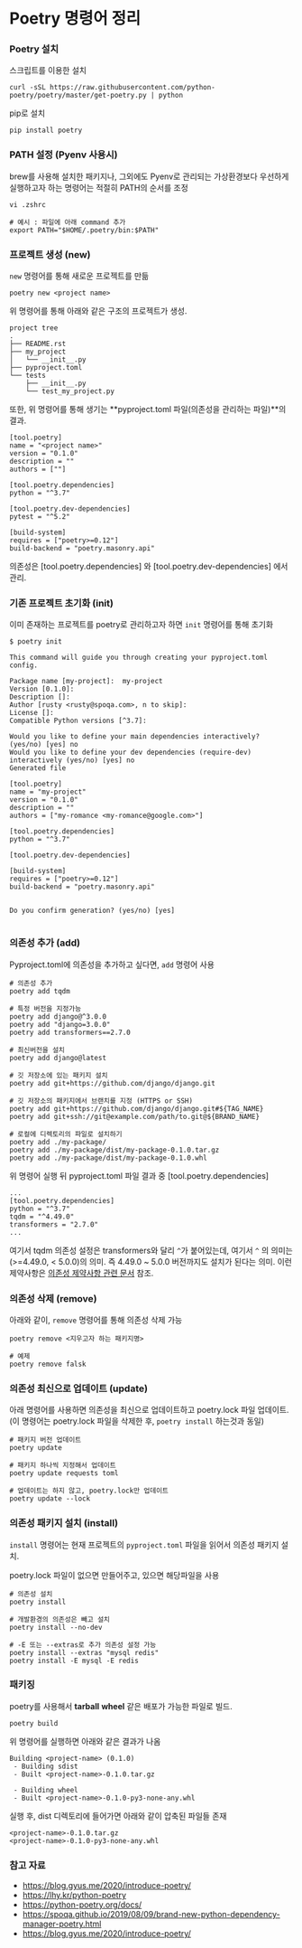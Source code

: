 # Poetry 명령어 정리



### Poetry 설치

스크립트를 이용한 설치

```shell
curl -sSL https://raw.githubusercontent.com/python-poetry/poetry/master/get-poetry.py | python
```

pip로 설치

```
pip install poetry
```



### PATH 설정 (Pyenv 사용시)

brew를 사용해 설치한 패키지나, 그외에도 Pyenv로 관리되는 가상환경보다 우선하게 실행하고자 하는 명령어는 적절히 PATH의 순서를 조정

```
vi .zshrc 

# 예시 : 파일에 아래 command 추가
export PATH="$HOME/.poetry/bin:$PATH"
```



### 프로젝트 생성 (new)

`new` 명령어를 통해 새로운 프로젝트를 만듦

```
poetry new <project name>
```

위 명령어를 통해 아래와 같은 구조의 프로젝트가 생성.

```
project tree
.
├── README.rst
├── my_project
│   └── __init__.py
├── pyproject.toml
└── tests
    ├── __init__.py
    └── test_my_project.py
```


또한, 위 명령어를 통해 생기는 **pyproject.toml 파일(의존성을 관리하는 파일)**의 결과.

```
[tool.poetry]
name = "<project name>"
version = "0.1.0"
description = ""
authors = [""]

[tool.poetry.dependencies]
python = "^3.7"

[tool.poetry.dev-dependencies]
pytest = "^5.2"

[build-system]
requires = ["poetry>=0.12"]
build-backend = "poetry.masonry.api"
```

의존성은  [tool.poetry.dependencies] 와 [tool.poetry.dev-dependencies] 에서 관리.



### 기존 프로젝트 초기화 (init)

이미 존재하는 프로젝트를 poetry로 관리하고자 하면 `init` 명령어를 통해 초기화

```shell
$ poetry init

This command will guide you through creating your pyproject.toml config.

Package name [my-project]:  my-project
Version [0.1.0]:
Description []:
Author [rusty <rusty@spoqa.com>, n to skip]:
License []:
Compatible Python versions [^3.7]:

Would you like to define your main dependencies interactively? (yes/no) [yes] no
Would you like to define your dev dependencies (require-dev) interactively (yes/no) [yes] no
Generated file

[tool.poetry]
name = "my-project"
version = "0.1.0"
description = ""
authors = ["my-romance <my-romance@google.com>"]

[tool.poetry.dependencies]
python = "^3.7"

[tool.poetry.dev-dependencies]

[build-system]
requires = ["poetry>=0.12"]
build-backend = "poetry.masonry.api"


Do you confirm generation? (yes/no) [yes]


```





### 의존성 추가 (add)

Pyproject.toml에 의존성을 추가하고 싶다면, `add` 명령어 사용

```shell
# 의존성 추가
poetry add tqdm

# 특정 버전을 지정가능
poetry add django@^3.0.0
poetry add "django=3.0.0"
poetry add transformers==2.7.0

# 최신버전을 설치
poetry add django@latest

# 깃 저장소에 있는 패키지 설치
poetry add git+https://github.com/django/django.git

# 깃 저장소의 패키지에서 브랜치를 지정 (HTTPS or SSH)
poetry add git+https://github.com/django/django.git#${TAG_NAME}
poetry add git+ssh://git@example.com/path/to.git@${BRAND_NAME}

# 로컬에 디렉토리의 파일로 설치하기
poetry add ./my-package/
poetry add ./my-package/dist/my-package-0.1.0.tar.gz
poetry add ./my-package/dist/my-package-0.1.0.whl
```

위 명령어 실행 뒤 pyproject.toml 파일 결과 중 [tool.poetry.dependencies]

```
...
[tool.poetry.dependencies]
python = "^3.7"
tqdm = "^4.49.0"
transformers = "2.7.0"
...
```

여기서  tqdm 의존성 설정은 transformers와 달리 `^`가 붙어있는데, 여기서 `^` 의 의미는 (>=4.49.0, < 5.0.0)의 의미. 즉 4.49.0 ~ 5.0.0 버전까지도 설치가 된다는 의미. 이런 제약사항은 [의존성 제약사항 관련 문서](https://python-poetry.org/docs/dependency-specification/) 참조.



###  의존성 삭제 (remove)

아래와 같이, `remove` 명령어를 통해 의존성 삭제 가능

```shell
poetry remove <지우고자 하는 패키지명>

# 예제
poetry remove falsk
```



### 의존성 최신으로 업데이트 (update)

아래 명령어를 사용하면 의존성을 최신으로 업데이트하고 poetry.lock 파일 업데이트. (이 명령어는 poetry.lock 파일을 삭제한 후, `poetry install` 하는것과 동일)

```
# 패키지 버전 업데이트
poetry update

# 패키지 하나씩 지정해서 업데이트
poetry update requests toml

# 업데이트는 하지 않고, poetry.lock만 업데이트
poetry update --lock
```



### 의존성 패키지 설치 (install)

`install` 명령어는 현재 프로젝트의 `pyproject.toml` 파일을 읽어서 의존성 패키지 설치.

poetry.lock 파일이 없으면 만들어주고, 있으면 해당파일을 사용

```
# 의존성 설치
poetry install

# 개발환경의 의존성은 빼고 설치
poetry install --no-dev

# -E 또는 --extras로 추가 의존성 설정 가능
poetry install --extras "mysql redis"
poetry install -E mysql -E redis
```



### 패키징

poetry를 사용해서 **tarball** **wheel** 같은 배포가 가능한 파일로 빌드.

```
poetry build
```

 위 명령어를 실행하면 아래와 같은 결과가 나옴

```
Building <project-name> (0.1.0)
 - Building sdist
 - Built <project-name>-0.1.0.tar.gz

 - Building wheel
 - Built <project-name>-0.1.0-py3-none-any.whl
```

실행 후, dist 디렉토리에 들어가면 아래와 같이 압축된 파일들 존재

```
<project-name>-0.1.0.tar.gz
<project-name>-0.1.0-py3-none-any.whl
```



 

### 참고 자료

- https://blog.gyus.me/2020/introduce-poetry/
- https://lhy.kr/python-poetry
- https://python-poetry.org/docs/
- https://spoqa.github.io/2019/08/09/brand-new-python-dependency-manager-poetry.html
- https://blog.gyus.me/2020/introduce-poetry/
